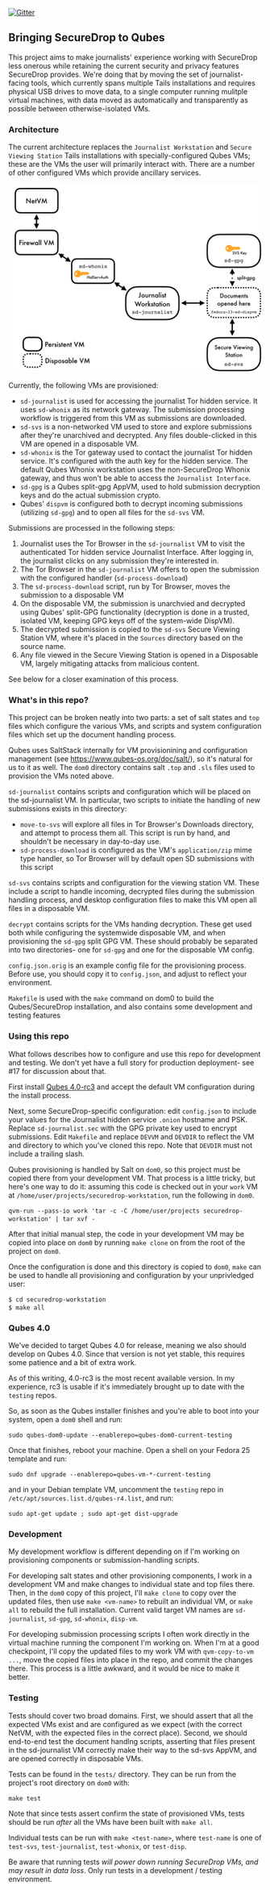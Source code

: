 [![Gitter](https://badges.gitter.im/Join%20Chat.svg)](https://gitter.im/freedomofpress/securedrop?utm_source=badge&utm_medium=badge&utm_campaign=pr-badge)

## Bringing SecureDrop to Qubes

This project aims to make journalists' experience working with SecureDrop less onerous while retaining the current security and privacy features SecureDrop provides. We're doing that by moving the set of journalist-facing tools, which currently spans multiple Tails installations and requires physical USB drives to move data, to a single computer running mulitple virtual machines, with data moved as automatically and transparently as possible between otherwise-isolated VMs.

### Architecture

The current architecture replaces the `Journalist Workstation` and `Secure Viewing Station` Tails installations with specially-configured Qubes VMs; these are the VMs the user will primarily interact with. There are a number of other configured VMs which provide ancillary services.

![](docs/images/vm-diagram.png)

Currently, the following VMs are provisioned:

- `sd-journalist` is used for accessing the journalist Tor hidden service. It uses `sd-whonix` as its network gateway. The submission processing workflow is triggered from this VM as submissions are downloaded.
- `sd-svs` is a non-networked VM used to store and explore submissions after they're unarchived and decrypted. Any files double-clicked in this VM are opened in a disposable VM.
- `sd-whonix` is the Tor gateway used to contact the journalist Tor hidden service. It's configured with the auth key for the hidden service. The default Qubes Whonix workstation uses the non-SecureDrop Whonix gateway, and thus won't be able to access the `Journalist Interface`.
- `sd-gpg` is a Qubes split-gpg AppVM, used to hold submission decryption keys and do the actual submission crypto.
- Qubes' `dispvm` is configured both to decrypt incoming submissions (utilizing `sd-gpg`) and to open all files for the `sd-svs` VM.


Submissions are processed in the following steps:

1. Journalist uses the Tor Browser in the `sd-journalist` VM to visit the authenticated Tor hidden service Journalist Interface. After logging in, the journalist clicks on any submission they're interested in.
2. The Tor Browser in the `sd-journalist` VM offers to open the submission with the configured handler (`sd-process-download`)
3. The `sd-process-download` script, run by Tor Browser, moves the submission to a disposable VM
4. On the disposable VM, the submission is unarchvied and decrypted using Qubes' split-GPG functionality (decryption is done in a trusted, isolated VM, keeping GPG keys off of the system-wide DispVM).
5. The decrypted submission is copied to the `sd-svs` Secure Viewing Station VM, where it's placed in the `Sources` directory based on the source name.
6. Any file viewed in the Secure Viewing Station is opened in a Disposable VM, largely mitigating attacks from malicious content.

See below for a closer examination of this process.

### What's in this repo?

This project can be broken neatly into two parts: a set of salt states and `top` files which configure the various VMs, and scripts and system configuration files which set up the document handling process.

Qubes uses SaltStack internally for VM provisionining and configuration management (see https://www.qubes-os.org/doc/salt/), so it's natural for us to it as well. The `dom0` directory contains salt `.top` and `.sls` files used to provision the VMs noted above.

`sd-journalist` contains scripts and configuration which will be placed on the sd-journalist VM. In particular, two scripts to initiate the handling of new submissions exists in this directory:

- `move-to-svs` will explore all files in Tor Browser's Downloads directory, and attempt to process them all. This script is run by hand, and shouldn't be necessary in day-to-day use.
- `sd-process-download` is configured as the VM's `application/zip` mime type handler, so Tor Browser will by default open SD submissions with this script

`sd-svs` contains scripts and configuration for the viewing station VM. These include a script to handle incoming, decrypted files during the submission handling process, and desktop configuration files to make this VM open all files in a disposable VM.

`decrypt` contains scripts for the VMs handing decryption. These get used both while configuring the systemwide disposable VM, and when provisioning the `sd-gpg` split GPG VM. These should probably be separated into two directories- one for `sd-gpg` and one for the disposable VM config.

`config.json.orig` is an example config file for the provisioning process. Before use, you should copy it to `config.json`, and adjust to reflect your environment.

`Makefile` is used with the `make` command on dom0 to build the Qubes/SecureDrop installation, and also contains some development and testing features

### Using this repo

What follows describes how to configure and use this repo for development and testing. We don't yet have a full story for production deployment- see #17 for discussion about that.

First install [Qubes 4.0-rc3](https://www.qubes-os.org/downloads/) and accept the default VM configuration during the install process.

Next, some SecureDrop-specific configuration: edit `config.json` to include your values for the Journalist hidden service `.onion` hostname and PSK. Replace `sd-journalist.sec` with the GPG private key used to encrypt submissions. Edit `Makefile` and replace `DEVVM` and `DEVDIR` to reflect the VM and directory to which you've cloned this repo. Note that `DEVDIR` must not include a trailing slash.

Qubes provisioning is handled by Salt on `dom0`, so this project must be copied there from your development VM. That process is a little tricky, but here's one way to do it: assuming this code is checked out in your `work` VM at `/home/user/projects/securedrop-workstation`, run the following in `dom0`.

    qvm-run --pass-io work 'tar -c -C /home/user/projects securedrop-workstation' | tar xvf -

After that initial manual step, the code in your development VM may be copied into place on `dom0` by running `make clone` on from the root of the project on `dom0`.

Once the configuration is done and this directory is copied to `dom0`, `make` can be used to handle all provisioning and configuration by your unprivledged user:

    $ cd securedrop-workstation
    $ make all

### Qubes 4.0

We've decided to target Qubes 4.0 for release, meaning we also should develop on Qubes 4.0. Since that version is not yet stable, this requires some patience and a bit of extra work.

As of this writing, 4.0-rc3 is the most recent available version. In my experience, rc3 is usable if it's immediately brought up to date with the `testing` repos.

So, as soon as the Qubes installer finishes and you're able to boot into your system, open a `dom0` shell and run:

    sudo qubes-dom0-update --enablerepo=qubes-dom0-current-testing

Once that finishes, reboot your machine. Open a shell on your Fedora 25 template and run:

    sudo dnf upgrade --enablerepo=qubes-vm-*-current-testing

and in your Debian template VM, uncomment the `testing` repo in `/etc/apt/sources.list.d/qubes-r4.list`, and run:

    sudo apt-get update ; sudo apt-get dist-upgrade

### Development

My development workflow is different depending on if I'm working on provisioning components or submission-handling scripts.

For developing salt states and other provisioning components, I work in a development VM and make changes to individual state and top files there. Then, in the `dom0` copy of this project, I'll `make clone` to copy over the updated files, then use `make <vm-name>` to rebuilt an individual VM, or `make all` to rebuild the full installation. Current valid target VM names are `sd-journalist`, `sd-gpg`, `sd-whonix`, `disp-vm`.

For developing submission processing scripts I often work directly in the virtual machine running the component I'm working on. When I'm at a good checkpoint, I'll copy the updated files to my work VM with `qvm-copy-to-vm ...`, move the copied files into place in the repo, and commit the changes there. This process is a little awkward, and it would be nice to make it better.

### Testing

Tests should cover two broad domains. First, we should assert that all the expected VMs exist and are configured as we expect (with the correct NetVM, with the expected files in the correct place). Second, we should end-to-end test the document handlng scripts, asserting that files present in the sd-journalist VM correctly make their way to the sd-svs AppVM, and are opened correctly in disposable VMs.

Tests can be found in the `tests/` directory. They can be run from the project's root directory on `dom0` with:

    make test

Note that since tests assert confirm the state of provisioned VMs, tests should be run _after_ all the VMs have been built with `make all`.

Individual tests can be run with `make <test-name>`, where `test-name` is one of `test-svs`, `test-journalist`, `test-whonix`, or `test-disp`.

Be aware that running tests *will power down running SecureDrop VMs, and may result in data loss*. Only run tests in a development / testing environment.

